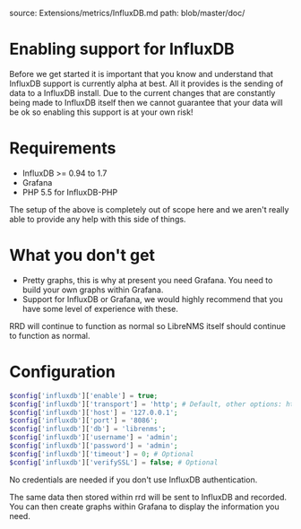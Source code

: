 source: Extensions/metrics/InfluxDB.md
path: blob/master/doc/

# Enabling support for InfluxDB

Before we get started it is important that you know and understand
that InfluxDB support is currently alpha at best. All it provides is
the sending of data to a InfluxDB install. Due to the current changes
that are constantly being made to InfluxDB itself then we cannot
guarantee that your data will be ok so enabling this support is at
your own risk!

# Requirements

- InfluxDB >= 0.94 to 1.7
- Grafana
- PHP 5.5 for InfluxDB-PHP

The setup of the above is completely out of scope here and we aren't
really able to provide any help with this side of things.

# What you don't get

- Pretty graphs, this is why at present you need Grafana. You need to
  build your own graphs within Grafana.
- Support for InfluxDB or Grafana, we would highly recommend that you
  have some level of experience with these.

RRD will continue to function as normal so LibreNMS itself should
continue to function as normal.

# Configuration

```php
$config['influxdb']['enable'] = true;
$config['influxdb']['transport'] = 'http'; # Default, other options: https, udp
$config['influxdb']['host'] = '127.0.0.1';
$config['influxdb']['port'] = '8086';
$config['influxdb']['db'] = 'librenms';
$config['influxdb']['username'] = 'admin';
$config['influxdb']['password'] = 'admin';
$config['influxdb']['timeout'] = 0; # Optional
$config['influxdb']['verifySSL'] = false; # Optional
```

No credentials are needed if you don't use InfluxDB authentication.

The same data then stored within rrd will be sent to InfluxDB and
recorded. You can then create graphs within Grafana to display the
information you need.
